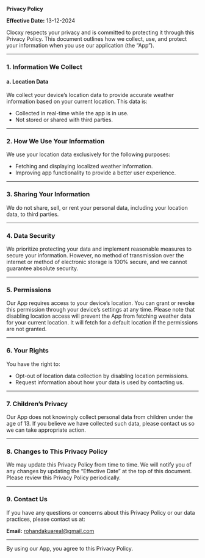 

**Privacy Policy**

**Effective Date:** 13-12-2024

Clocxy respects your privacy and is committed to protecting it through this Privacy Policy. This document outlines how we collect, use, and protect your information when you use our application (the “App”).

---

### 1. Information We Collect

#### a. **Location Data**
We collect your device’s location data to provide accurate weather information based on your current location. This data is:
- Collected in real-time while the app is in use.
- Not stored or shared with third parties.

---

### 2. How We Use Your Information
We use your location data exclusively for the following purposes:
- Fetching and displaying localized weather information.
- Improving app functionality to provide a better user experience.

---

### 3. Sharing Your Information
We do not share, sell, or rent your personal data, including your location data, to third parties.

---

### 4. Data Security
We prioritize protecting your data and implement reasonable measures to secure your information. However, no method of transmission over the internet or method of electronic storage is 100% secure, and we cannot guarantee absolute security.

---

### 5. Permissions
Our App requires access to your device’s location. You can grant or revoke this permission through your device’s settings at any time. Please note that disabling location access will prevent the App from fetching weather data for your current location. It will fetch for a default location if the permissions are not granted.

---

### 6. Your Rights
You have the right to:
- Opt-out of location data collection by disabling location permissions.
- Request information about how your data is used by contacting us.

---

### 7. Children’s Privacy
Our App does not knowingly collect personal data from children under the age of 13. If you believe we have collected such data, please contact us so we can take appropriate action.

---

### 8. Changes to This Privacy Policy
We may update this Privacy Policy from time to time. We will notify you of any changes by updating the “Effective Date” at the top of this document. Please review this Privacy Policy periodically.

---

### 9. Contact Us
If you have any questions or concerns about this Privacy Policy or our data practices, please contact us at:

**Email:** rohandakuareal@gmail.com 

---

By using our App, you agree to this Privacy Policy.
